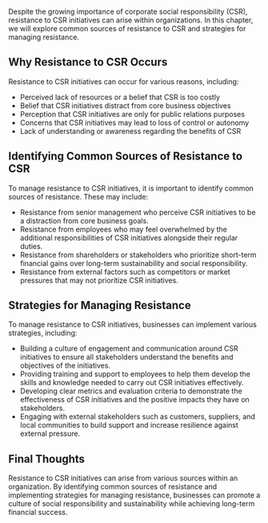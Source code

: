 
Despite the growing importance of corporate social responsibility (CSR), resistance to CSR initiatives can arise within organizations. In this chapter, we will explore common sources of resistance to CSR and strategies for managing resistance.

Why Resistance to CSR Occurs
----------------------------

Resistance to CSR initiatives can occur for various reasons, including:

* Perceived lack of resources or a belief that CSR is too costly
* Belief that CSR initiatives distract from core business objectives
* Perception that CSR initiatives are only for public relations purposes
* Concerns that CSR initiatives may lead to loss of control or autonomy
* Lack of understanding or awareness regarding the benefits of CSR

Identifying Common Sources of Resistance to CSR
-----------------------------------------------

To manage resistance to CSR initiatives, it is important to identify common sources of resistance. These may include:

* Resistance from senior management who perceive CSR initiatives to be a distraction from core business goals.
* Resistance from employees who may feel overwhelmed by the additional responsibilities of CSR initiatives alongside their regular duties.
* Resistance from shareholders or stakeholders who prioritize short-term financial gains over long-term sustainability and social responsibility.
* Resistance from external factors such as competitors or market pressures that may not prioritize CSR initiatives.

Strategies for Managing Resistance
----------------------------------

To manage resistance to CSR initiatives, businesses can implement various strategies, including:

* Building a culture of engagement and communication around CSR initiatives to ensure all stakeholders understand the benefits and objectives of the initiatives.
* Providing training and support to employees to help them develop the skills and knowledge needed to carry out CSR initiatives effectively.
* Developing clear metrics and evaluation criteria to demonstrate the effectiveness of CSR initiatives and the positive impacts they have on stakeholders.
* Engaging with external stakeholders such as customers, suppliers, and local communities to build support and increase resilience against external pressure.

Final Thoughts
--------------

Resistance to CSR initiatives can arise from various sources within an organization. By identifying common sources of resistance and implementing strategies for managing resistance, businesses can promote a culture of social responsibility and sustainability while achieving long-term financial success.
